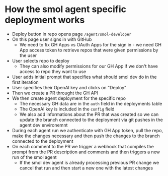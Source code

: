 # How the smol agent specific deployment works
- Deploy button in repo opens page `/agent/smol-developer`
- On this page user signs in with GitHub
  - We need to fix GH Apps vs OAuth Apps for the sign in - we need GH App access token to retrieve repos that were given permissions by the user
- User selects repo to deploy
  - They can also modify permissions for our GH App if we don't have access to repo they want to use
- User adds initial prompt that specifies what should smol dev do in the first iteration
- User specifies their OpenAI key and clicks on "Deploy"
- Then we create a PR throught the GH API
- We then create agent deployment for the specific repo
  - The necessary GH data are in the `auth` field in the deployments table
  - The OpenAI key is included in the `config` field
  - We also add informations about the PR that was created so we can update the branch connected to the deployment via git pushes in the agent dev environemnt
- During each agent run we authenticate with GH App token, pull the repo, make the changes necessary and then push the changes to the branch connected to the deployment
- On each comment to the PR we trigger a webhook that compiles the prompt from the PR description and comments and then triggers a new run of the smol agent
  - If the smol dev agent is already processing previous PR change we cancel that run and then start a new one with the latest changes
